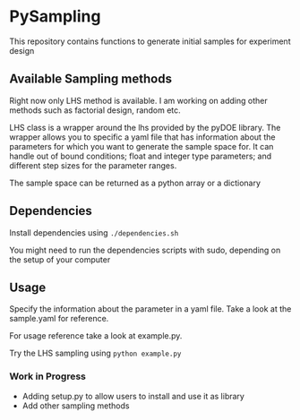 # PySampling
This repository contains functions to generate initial samples for experiment design

## Available Sampling methods
Right now only LHS method is available. I am working on adding other methods such as
factorial design, random etc.

LHS class is a wrapper around the lhs provided by the pyDOE library. The wrapper allows
you to specific a yaml file that has information about the parameters for which you want to
generate the sample space for. It can handle out of bound conditions; float and integer type parameters;
and different step sizes for the parameter ranges.

The sample space can be returned as a python array or a dictionary

## Dependencies
Install dependencies using `./dependencies.sh`

You might need to run the dependencies scripts with sudo, depending on the setup of your computer

## Usage
Specify the information about the parameter in a yaml file. Take a look at the sample.yaml for reference.

For usage reference take a look at example.py.

Try the LHS sampling using `python example.py`

### Work in Progress
- Adding setup.py to allow users to install and use it as library
- Add other sampling methods
